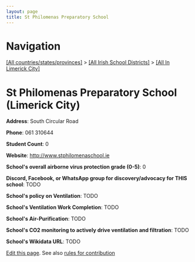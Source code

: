 ```yaml
---
layout: page
title: St Philomenas Preparatory School
---
```

# Navigation

[[All countries/states/provinces]](../../..) > [[All Irish School Districts]](../..) > [[All In Limerick City]](..)

# St Philomenas Preparatory School (Limerick City)

**Address**: South Circular Road

**Phone**: 061 310644

**Student Count**: 0

**Website**: <http://www.stphilomenaschool.ie>

**School's overall airborne virus protection grade (0-5)**: 0

**Discord, Facebook, or WhatsApp group for discovery/advocacy for THIS school**: TODO

**School's policy on Ventilation**: TODO

**School's Ventilation Work Completion**: TODO

**School's Air-Purification**: TODO

**School's CO2 monitoring to actively drive ventilation and filtration**: TODO

**School's Wikidata URL**: TODO


[Edit this page](https://github.com/ventilate-schools/Ireland/edit/main/./Limerick_City/St_Philomenas_Preparatory_School.md). See also [rules for contribution](../../../contribution-rules/)